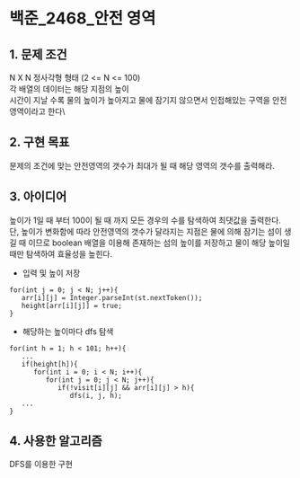 # 백준_2468_안전 영역


## 1. 문제 조건

N X N 정사각형 형태 (2 <= N <= 100)\
각 배열의 데이터는 해당 지점의 높이\
시간이 지날 수록 물의 높이가 높아지고 물에 잠기지 않으면서 인접해있는 구역을 안전영역이라고 한다\

## 2. 구현 목표

문제의 조건에 맞는 안전영역의 갯수가 최대가 될 때 해당 영역의 갯수를 출력해라.


## 3. 아이디어
높이가 1일 때 부터 100이 될 때 까지 모든 경우의 수를 탐색하여 최댓값을 출력한다.\
단, 높이가 변화함에 따라 안전영역의 갯수가 달라지는 지점은 물에 의해 잠기는 섬이 생길 때 이므로 
boolean 배열을 이용해 존재하는 섬의 높이를 저장하고 물이 해당 높이일 때만 탐색하여 효율성을 높힌다.

- 입력 및 높이 저장
```
for(int j = 0; j < N; j++){
   arr[i][j] = Integer.parseInt(st.nextToken());
   height[arr[i][j]] = true;
}
```

- 해당하는 높이마다 dfs 탐색
```
for(int h = 1; h < 101; h++){
   ...
   if(height[h]){
      for(int i = 0; i < N; i++){
         for(int j = 0; j < N; j++){
            if(!visit[i][j] && arr[i][j] > h){
               dfs(i, j, h);
   ...
}
```


## 4. 사용한 알고리즘

DFS를 이용한 구현
